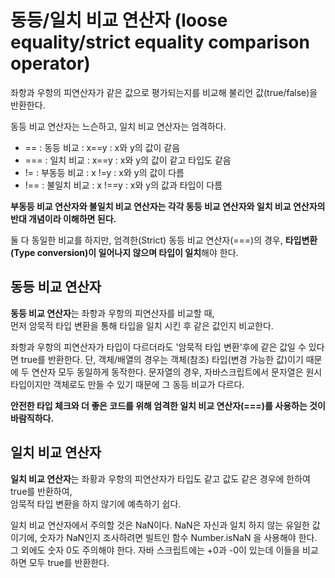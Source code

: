 # 동등/일치 비교 연산자 (loose equality/strict equality comparison operator)

좌항과 우항의 피연산자가 같은 값으로 평가되는지를 비교해 불리언 값(true/false)을 반환한다.

동등 비교 연산자는 느슨하고, 일치 비교 연산자는 엄격하다.

+ \== : 동등 비교 : x==y : x와 y의 값이 같음  
+ \=== : 일치 비교 : x==y : x와 y의 값이 같고 타입도 같음
+ != : 부동등 비교 : x !=y : x와 y의 값이 다름  
+ !== : 불일치 비교 : x !==y : x와 y의 값과 타입이 다름

**부동등 비교 연산자와 불일치 비교 연산자는 각각 동등 비교 연산자와 일치 비교 연산자의 반대 개념이라 이해하면 된다.**

둘 다 동일한 비교를 하지만, 
엄격한(Strict) 동등 비교 연산자(===)의 경우, **타입변환(Type conversion)이 일어나지 않으며 타입이 일치**해야 한다.


## 동등 비교 연산자

**동등 비교 연산자**는 좌항과 우항의 피연산자를 비교할 때,  
먼저 암묵적 타입 변환을 통해 타입을 일치 시킨 후 같은 값인지 비교한다.

좌항과 우항의 피연산자가 타입이 다르더라도 '암묵적 타입 변환'후에 같은 값일 수 있다면 true를 반환한다.
단, 객체/배열의 경우는 객체(참조) 타입(변경 가능한 값)이기 때문에 두 연산자 모두 동일하게 동작한다.
문자열의 경우, 자바스크립트에서 문자열은 원시타입이지만 객체로도 만들 수 있기 때문에 그 동등 비교가 다르다.

**안전한 타입 체크와 더 좋은 코드를 위해 엄격한 일치 비교 연산자(===)를 사용하는 것이 바람직하다.** 

## 일치 비교 연산자

**일치 비교 연산자**는 좌황과 우항의 피연산자가 타입도 같고 값도 같은 경우에 한하여 true를 반환하여,  
암묵적 타입 변환을 하지 않기에 예측하기 쉽다.

일치 비교 연산자에서 주의할 것은 NaN이다. 
NaN은 자신과 일치 하지 않는 유일한 값이기에, 숫자가 NaN인지 조사하려면 빌트인 함수 Number.isNaN 을 사용해야 한다.
그 외에도 숫자 0도 주의해야 한다. 자바 스크립트에는 +0과 -0이 있는데 이들을 비교하면 모두 true를 반환한다.
